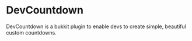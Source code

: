 DevCountdown
============

DevCountdown is a bukkit plugin to enable devs to create simple, beautiful custom countdowns.
